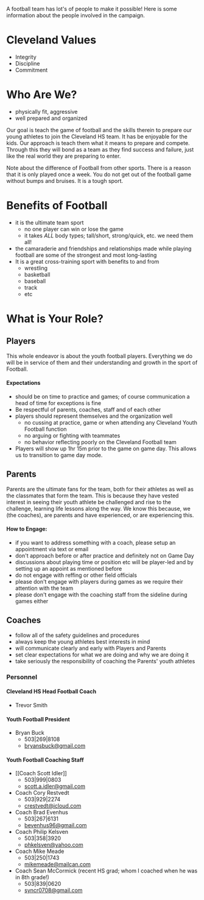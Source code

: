 A football team has lot's of people to make it possible!  Here is some information about the people involved in the campaign.


# Cleveland Values
- Integrity
- Discipline
- Commitment 
# Who Are We? 
- physically fit, aggressive
- well prepared and organized

Our goal is teach the game of football and the skills therein to prepare our young athletes to join the Cleveland HS team. It has be enjoyable for the kids. Our approach is teach them what it means to prepare and compete. Through this they will bond as a team as they find success and failure, just like the real world they are preparing to enter.

Note about the difference of Football from other sports. There is a reason that it is only played once a week. You do not get out of the football game without bumps and bruises. It is a tough sport.

# Benefits of Football
- it is the ultimate team sport
	- no one player can win or lose the game
	- it takes _ALL_ body types; tall/short, strong/quick, etc. we need them all!
- the camaraderie and friendships and relationships made while playing football are some of the strongest and most long-lasting
- It is a great cross-training sport with benefits to and from
	- wrestling
	- basketball
	- baseball
	- track
	- etc

# What is Your Role?

## Players

This whole endeavor is about the youth football players.  Everything we do will be in service of them and their understanding and growth in the sport of Football.

#### Expectations
- should be on time to practice and games; of course communication a head of time for exceptions is fine
-  Be respectful of parents, coaches, staff and of each other
- players should represent themselves and the organization well
	- no cussing at practice, game or when attending any Cleveland Youth Football function
	- no arguing or fighting with teammates
	- no behavior reflecting poorly on the Cleveland Football team
- Players will show up 1hr 15m prior to the game on game day. This allows us to transition to game day mode.

## Parents

Parents are the ultimate fans for the team, both for their athletes as well as the classmates that form the team. This is because they have vested interest in seeing their youth athlete be challenged and rise to the challenge, learning life lessons along the way. We know this because, we (the coaches), are parents and have experienced, or are experiencing this.

#### How to Engage:
- if you want to address something with a coach, please setup an appointment via text or email
- don't approach before or after practice and definitely not on Game Day
- discussions about playing time or position etc will be player-led and by setting up an appoint as mentioned before
- do not engage with reffing or other field officials
- please don't engage with players during games as we require their attention with the team
- please don't engage with the coaching staff from the sideline during games either

## Coaches
- follow all of the safety guidelines and procedures
- always keep the young athletes best interests in mind
- will communicate clearly and early with Players and Parents
- set clear expectations for what we are doing and why we are doing it
- take seriously the responsibility of coaching the Parents' youth athletes

### Personnel

#### Cleveland HS Head Football Coach
- Trevor Smith
#### Youth Football President
- Bryan Buck
	- 503|269|8108
	- [bryansbuck@gmail.com](mailto:bryansbuck@gmail.com)  

#### Youth Football Coaching Staff
- [[Coach Scott Idler]] 
	- 503|999|0803
	- scott.a.idler@gmail.com
- Coach Cory Restvedt
	- 503|929|2274
	- crestvedt@icloud.com
- Coach Brad Evenhus
	- 503|267|6131
	- bevenhus96@gmail.com
- Coach Philip Kelsven
	- 503|358|3920
	- phkelsven@yahoo.com
- Coach Mike Meade
	- 503|250|1743
	- mikemeade@mailcan.com
- Coach Sean McCormick (recent HS grad; whom I coached when he was in 8th grade!)
	- 503|839|0620
	- syncr0708@gmail.com
